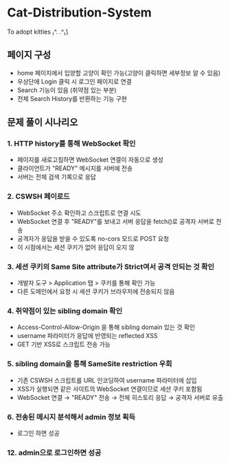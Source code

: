 # Cat-Distribution-System
To adopt kitties ₍^. .^₎⟆

## 페이지 구성
- home 페이지에서 입양할 고양이 확인 가능(고양이 클릭하면 세부정보 알 수 있음)
- 우상단에 Login 클릭 시 로그인 페이지로 연결
- Search 기능이 있음 (취약점 있는 부분)
- 전체 Search History를 반환하는 기능 구현

## 문제 풀이 시나리오
### 1. HTTP history를 통해 WebSocket 확인
- 페이지를 새로고침하면 WebSocket 연결이 자동으로 생성
- 클라이언트가 "READY" 메시지를 서버에 전송
- 서버는 전체 검색 기록으로 응답
### 2. CSWSH 페이로드
- WebSocket 주소 확인하고 스크립트로 연결 시도
- WebSocket 연결 후 "READY"를 보내고 서버 응답을 fetch()로 공격자 서버로 전송
- 공격자가 응답을 받을 수 있도록 no-cors 모드로 POST 요청
- 이 시점에서는 세션 쿠키가 없어 응답이 오지 않
### 3. 세션 쿠키의 Same Site attribute가 Strict여서 공격 안되는 것 확인 
- 개발자 도구 > Application 탭 > 쿠키를 통해 확인 가능
- 다른 도메인에서 요청 시 세션 쿠키가 브라우저에 전송되지 않음 
### 4. 취약점이 있는 sibling domain 확인
- Access-Control-Allow-Origin 을 통해 sibling domain 있는 것 확인 
- username 파라미터가 응답에 반영되는 reflected XSS
- GET 기반 XSS로 스크립트 전송 가능
### 5. sibling domain을 통해 SameSite restriction 우회
- 기존 CSWSH 스크립트를 URL 인코딩하여 username 파라미터에 삽입
- XSS가 실행되면 같은 사이트의 WebSocket 연결이므로 세션 쿠키 포함됨
- WebSocket 연결 → "READY" 전송 → 전체 히스토리 응답 → 공격자 서버로 유출
### 6. 전송된 메시지 분석해서 admin 정보 획득
- 로그인 하면 성공
### 12. admin으로 로그인하면 성공
